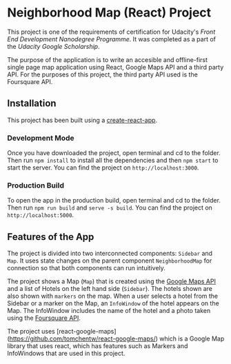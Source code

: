 # Neighborhood Map (React) Project 

This project is one of the requirements of certification for Udacity's *Front End Development Nanodegree Programme*. It was completed as a part of the *Udacity Google Scholarship*.

The purpose of the application is to write an accesible and offline-first single page map application using React, Google Maps API and a third party API. For the purposes of this project, the third party API used is the Foursquare API.

## Installation
This project has been built using a [create-react-app](https://github.com/facebook/create-react-app).

### Development Mode
Once you have downloaded the project, open terminal and cd to the folder. Then run `npm install` to install all the dependencies and then `npm start` to start the server. You can find the project on `http://localhost:3000`.

### Production Build
To open the app in the production build, open terminal and cd to the folder. Then run `npm run build` and `serve -s build`. You can find the project on `http://localhost:5000`.

## Features of the App
The project is divided into two interconnected components: `Sidebar` and `Map`. It uses state changes on the parent component `NeighborhoodMap` for connection so that both components can run intuitively.

The project shows a Map (`Map`) that is created using the [Google Maps API](https://cloud.google.com/maps-platform/) and a list of Hotels on the left hand side (`Sidebar`). The hotels shown are also shown with `markers` on the map. When a user selects a hotel from the Sidebar or a marker on the Map, an `InfoWindow` of the hotel appears on the Map. The InfoWindow includes the name of the hotel and a photo taken using the [Foursquare API](https://developer.foursquare.com/).

The project uses [react-google-maps] (https://github.com/tomchentw/react-google-maps/) which is a Google Map library that uses react, which has features such as Markers and InfoWindows that are used in this project.



